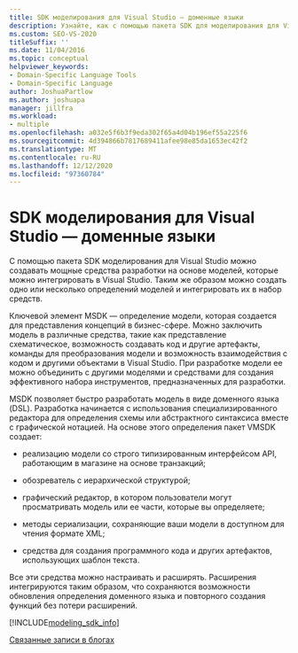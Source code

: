 ```yaml
---
title: SDK моделирования для Visual Studio — доменные языки
description: Узнайте, как с помощью пакета SDK для моделирования для Visual Studio можно создавать мощные средства разработки на основе моделей, которые можно интегрировать в Visual Studio.
ms.custom: SEO-VS-2020
titleSuffix: ''
ms.date: 11/04/2016
ms.topic: conceptual
helpviewer_keywords:
- Domain-Specific Language Tools
- Domain-Specific Language
author: JoshuaPartlow
ms.author: joshuapa
manager: jillfra
ms.workload:
- multiple
ms.openlocfilehash: a032e5f6b3f9eda302f65a4d04b196ef55a225f6
ms.sourcegitcommit: 4d394866b7817689411afee98e85da1653ec42f2
ms.translationtype: MT
ms.contentlocale: ru-RU
ms.lasthandoff: 12/12/2020
ms.locfileid: "97360784"
---
```

# <a name="modeling-sdk-for-visual-studio---domain-specific-languages"></a>SDK моделирования для Visual Studio — доменные языки

С помощью пакета SDK моделирования для Visual Studio можно создавать мощные средства разработки на основе моделей, которые можно интегрировать в Visual Studio. Таким же образом можно создать одно или несколько определений моделей и интегрировать их в набор средств.

Ключевой элемент MSDK — определение модели, которая создается для представления концепций в бизнес-сфере. Можно заключить модель в различные средства, такие как представление схематическое, возможность создавать код и другие артефакты, команды для преобразования модели и возможность взаимодействия с кодом и другими объектами в Visual Studio. При разработке модели ее можно объединить с другими моделями и средствами для создания эффективного набора инструментов, предназначенных для разработки.

MSDK позволяет быстро разработать модель в виде доменного языка (DSL). Разработка начинается с использования специализированного редактора для определения схемы или абстрактного синтаксиса вместе с графической нотацией. На основе этого определения пакет VMSDK создает:

- реализацию модели со строго типизированным интерфейсом API, работающим в магазине на основе транзакций;

- обозреватель с иерархической структурой;

- графический редактор, в котором пользователи могут просматривать модель или ее части, которые вы определяете;

- методы сериализации, сохраняющие ваши модели в доступном для чтения формате XML;

- средства для создания программного кода и других артефактов, использующих шаблон текста.

Все эти средства можно настраивать и расширять. Расширения интегрируются таким образом, что сохраняются возможности обновления определения доменного языка и повторного создания функций без потери расширений.

[!INCLUDE[modeling_sdk_info](includes/modeling_sdk_info.md)]

[Связанные записи в блогах](https://devblogs.microsoft.com/devops/the-visual-studio-modeling-sdk-is-now-available-with-visual-studio-2017/)
